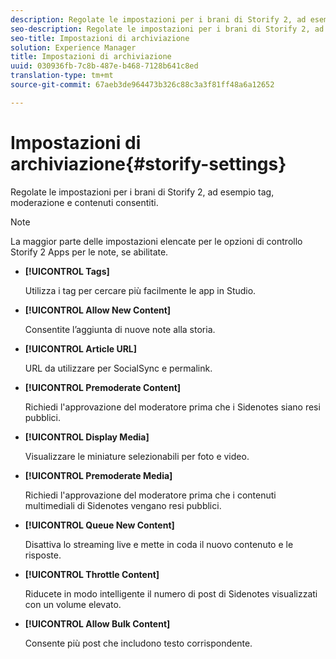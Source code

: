 ```yaml
---
description: Regolate le impostazioni per i brani di Storify 2, ad esempio tag, moderazione e contenuti consentiti.
seo-description: Regolate le impostazioni per i brani di Storify 2, ad esempio tag, moderazione e contenuti consentiti.
seo-title: Impostazioni di archiviazione
solution: Experience Manager
title: Impostazioni di archiviazione
uuid: 030936fb-7c8b-487e-b468-7128b641c8ed
translation-type: tm+mt
source-git-commit: 67aeb3de964473b326c88c3a3f81ff48a6a12652

---
```



# Impostazioni di archiviazione{#storify-settings}

Regolate le impostazioni per i brani di Storify 2, ad esempio tag, moderazione e contenuti consentiti.

>[!NOTE]
>
>La maggior parte delle impostazioni elencate per le opzioni di controllo Storify 2 Apps per le note, se abilitate.

* **[!UICONTROL Tags]**

   Utilizza i tag per cercare più facilmente le app in Studio.

* **[!UICONTROL Allow New Content]**

   Consentite l’aggiunta di nuove note alla storia.

* **[!UICONTROL Article URL]**

   URL da utilizzare per SocialSync e permalink.

* **[!UICONTROL Premoderate Content]**

   Richiedi l'approvazione del moderatore prima che i Sidenotes siano resi pubblici.

* **[!UICONTROL Display Media]**

   Visualizzare le miniature selezionabili per foto e video.

* **[!UICONTROL Premoderate Media]**

   Richiedi l'approvazione del moderatore prima che i contenuti multimediali di Sidenotes vengano resi pubblici.

* **[!UICONTROL Queue New Content]**

   Disattiva lo streaming live e mette in coda il nuovo contenuto e le risposte.

* **[!UICONTROL Throttle Content]**

   Riducete in modo intelligente il numero di post di Sidenotes visualizzati con un volume elevato.

* **[!UICONTROL Allow Bulk Content]**

   Consente più post che includono testo corrispondente.

